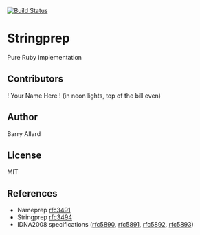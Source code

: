 [![Build Status](https://travis-ci.org/steakknife/stringprep.svg)](https://travis-ci.org/steakknife/stringprep)

# Stringprep

Pure Ruby implementation

## Contributors

! Your Name Here ! (in neon lights, top of the bill even)

## Author

Barry Allard

## License

MIT

## References

- Nameprep [rfc3491](http://tools.ietf.org/html/rfc3491)
- Stringprep [rfc3494](http://tools.ietf.org/html/rfc3494)
- IDNA2008 specifications ([rfc5890](http://tools.ietf.org/html/rfc5890), [rfc5891](http://tools.ietf.org/html/rfc5891), [rfc5892](http://tools.ietf.org/html/rfc5892), [rfc5893](http://tools.ietf.org/html/rfc5893))
